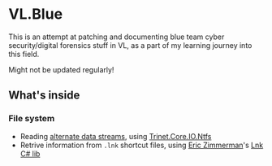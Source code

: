 # VL.Blue

This is an attempt at patching and documenting blue team cyber security/digital forensics stuff in VL, as a part of my learning journey into this field.

Might not be updated regularly!

## What's inside

### File system

- Reading [alternate data streams](https://blog.malwarebytes.com/101/2015/07/introduction-to-alternate-data-streams/), using [Trinet.Core.IO.Ntfs](https://github.com/RichardD2/NTFS-Streams)
- Retrive information from `.lnk` shortcut files, using [Eric Zimmerman](https://ericzimmerman.github.io/#!index.md)'s [Lnk C# lib](https://github.com/EricZimmerman/lnk) 
